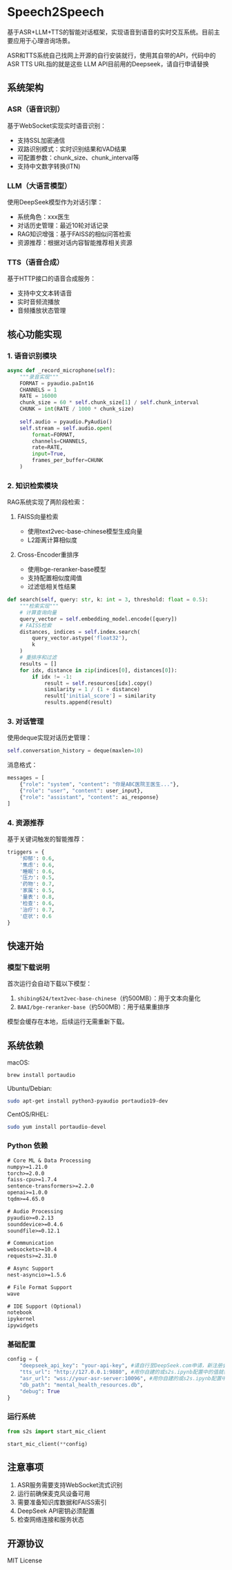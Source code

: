 # Speech2Speech

基于ASR+LLM+TTS的智能对话框架，实现语音到语音的实时交互系统。目前主要应用于心理咨询场景。

ASR和TTS系统自己找网上开源的自行安装就行，使用其自带的API，代码中的ASR TTS URL指的就是这些
LLM API目前用的Deepseek，请自行申请替换

## 系统架构

### ASR（语音识别）
基于WebSocket实现实时语音识别：
- 支持SSL加密通信
- 双路识别模式：实时识别结果和VAD结果
- 可配置参数：chunk_size、chunk_interval等
- 支持中文数字转换(ITN)

### LLM（大语言模型）
使用DeepSeek模型作为对话引擎：
- 系统角色：xxx医生
- 对话历史管理：最近10轮对话记录
- RAG知识增强：基于FAISS的相似问答检索
- 资源推荐：根据对话内容智能推荐相关资源

### TTS（语音合成）
基于HTTP接口的语音合成服务：
- 支持中文文本转语音
- 实时音频流播放
- 音频播放状态管理

## 核心功能实现

### 1. 语音识别模块

```python
async def _record_microphone(self):
    """录音实现"""
    FORMAT = pyaudio.paInt16
    CHANNELS = 1
    RATE = 16000
    chunk_size = 60 * self.chunk_size[1] / self.chunk_interval
    CHUNK = int(RATE / 1000 * chunk_size)
    
    self.audio = pyaudio.PyAudio()
    self.stream = self.audio.open(
        format=FORMAT,
        channels=CHANNELS,
        rate=RATE,
        input=True,
        frames_per_buffer=CHUNK
    )
```

### 2. 知识检索模块

RAG系统实现了两阶段检索：
1. FAISS向量检索
   - 使用text2vec-base-chinese模型生成向量
   - L2距离计算相似度
   
2. Cross-Encoder重排序
   - 使用bge-reranker-base模型
   - 支持配置相似度阈值
   - 过滤低相关性结果

```python
def search(self, query: str, k: int = 3, threshold: float = 0.5):
    """检索实现"""
    # 计算查询向量
    query_vector = self.embedding_model.encode([query])
    # FAISS检索
    distances, indices = self.index.search(
        query_vector.astype('float32'), 
        k
    )
    # 重排序和过滤
    results = []
    for idx, distance in zip(indices[0], distances[0]):
        if idx != -1:
            result = self.resources[idx].copy()
            similarity = 1 / (1 + distance)
            result['initial_score'] = similarity
            results.append(result)
```

### 3. 对话管理

使用deque实现对话历史管理：
```python
self.conversation_history = deque(maxlen=10)
```

消息格式：
```python
messages = [
    {"role": "system", "content": "你是ABC医院王医生..."},
    {"role": "user", "content": user_input},
    {"role": "assistant", "content": ai_response}
]
```

### 4. 资源推荐

基于关键词触发的智能推荐：
```python
triggers = {
    '抑郁': 0.6,
    '焦虑': 0.6,
    '睡眠': 0.6,
    '压力': 0.5,
    '药物': 0.7,
    '家属': 0.5,
    '量表': 0.8,
    '检查': 0.6,
    '治疗': 0.7,
    '症状': 0.6
}
```

## 快速开始

### 模型下载说明

首次运行会自动下载以下模型：
1. `shibing624/text2vec-base-chinese`（约500MB）：用于文本向量化
2. `BAAI/bge-reranker-base`（约500MB）：用于结果重排序

模型会缓存在本地，后续运行无需重新下载。

## 系统依赖

macOS:
```bash
brew install portaudio
```

Ubuntu/Debian:
```bash
sudo apt-get install python3-pyaudio portaudio19-dev
```

CentOS/RHEL:
```bash
sudo yum install portaudio-devel
```

### Python 依赖
```txt
# Core ML & Data Processing
numpy>=1.21.0
torch>=2.0.0
faiss-cpu>=1.7.4
sentence-transformers>=2.2.0
openai>=1.0.0
tqdm>=4.65.0

# Audio Processing
pyaudio>=0.2.13
sounddevice>=0.4.6
soundfile>=0.12.1

# Communication
websockets>=10.4
requests>=2.31.0

# Async Support
nest-asyncio>=1.5.6

# File Format Support
wave

# IDE Support (Optional)
notebook
ipykernel
ipywidgets
```

### 基础配置
```python
config = {
    "deepseek_api_key": "your-api-key", #请自行至DeepSeek.com申请，新注册会赠百万Token
    "tts_url": "http://127.0.0.1:9880", #用你自建的或s2s.ipynb配置中的值就行
    "asr_url": "wss://your-asr-server:10096", #用你自建的或s2s.ipynb配置中的值就行
    "db_path": "mental_health_resources.db",
    "debug": True
}
```

### 运行系统
```python
from s2s import start_mic_client

start_mic_client(**config)
```

## 注意事项

1. ASR服务需要支持WebSocket流式识别
2. 运行前确保麦克风设备可用
3. 需要准备知识库数据和FAISS索引
4. DeepSeek API密钥必须配置
5. 检查网络连接和服务状态

## 开源协议

MIT License
